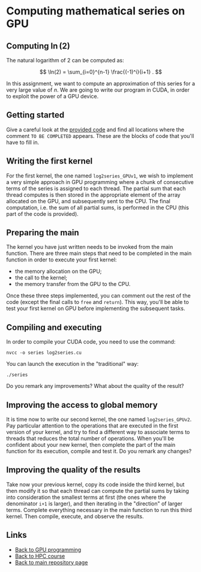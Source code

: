 
# Computing mathematical series on GPU

## Computing $\ln(2)$

The natural logarithm of 2 can be computed as:

$$
\ln(2) = \sum_{i=0}^{n-1} \frac{(-1)^i}{i+1} .
$$

In this assignment, we want to compute an approximation of this series 
for a very large value of $n$. We are going to write our program in 
CUDA, in order to exploit the power of a GPU device.

## Getting started

Give a careful look at the [provided code](./log2series.cu) and find all 
locations where the comment ```TO BE COMPLETED``` appears. These are the 
blocks of code that you'll have to fill in.

## Writing the first kernel

For the first kernel, the one named ```log2series_GPUv1```, we wish to 
implement a very simple approach in GPU programming where a chunk of 
consecutive terms of the series is assigned to each thread. The partial 
sum that each thread computes is then stored in the appropriate element 
of the array allocated on the GPU, and subsequently sent to the CPU. The 
final computation, i.e. the sum of all partial sums, is performed in the 
CPU (this part of the code is provided).

## Preparing the main

The kernel you have just written needs to be invoked from the main function. 
There are three main steps that need to be completed in the main function in 
order to execute your first kernel:

- the memory allocation on the GPU;
- the call to the kernel;
- the memory transfer from the GPU to the CPU.

Once these three steps implemented, you can comment out the rest of the code 
(except the final calls to ```free``` and ```return```). This way, you'll be 
able to test your first kernel on GPU before implementing the subsequent tasks.

## Compiling and executing

In order to compile your CUDA code, you need to use the command:

	nvcc -o series log2series.cu

You can launch the execution in the "traditional" way:

	./series

Do you remark any improvements? What about the quality of the result? 

## Improving the access to global memory

It is time now to write our second kernel, the one named ```log2series_GPUv2```.
Pay particular attention to the operations that are executed in the first
version of your kernel, and try to find a different way to associate terms
to threads that reduces the total number of operations. When you'll be confident
about your new kernel, then complete the part of the main function for its
execution, compile and test it. Do you remark any changes?

## Improving the quality of the results

Take now your previous kernel, copy its code inside the third kernel, but then 
modify it so that each thread can compute the partial sums by taking into 
consideration the smallest terms at first (the ones where the denominator ```i+1``` 
is larger), and then iterating in the "direction" of larger terms. Complete 
everything necessary in the main function to run this third kernel. Then compile, 
execute, and observe the results.

## Links

* [Back to GPU programming](./README.md)
* [Back to HPC course](../HPC.md)
* [Back to main repository page](../README.md)

